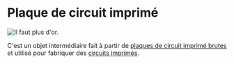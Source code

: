 # Plaque de circuit imprimé

![Il faut plus d'or.](oredict:oc:materialCircuitBoard)

C'est un objet intermédiaire fait à partir de [plaques de circuit imprimé brutes](rawCircuitBoard.md) et utilisé pour fabriquer des [circuits imprimés](printedCircuitBoard.md).
